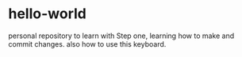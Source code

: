# hello-world
personal repository to learn with
Step one, learning how to make and commit changes. also how to use this keyboard.
